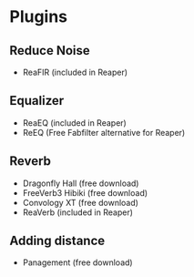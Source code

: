 # Plugins

## Reduce Noise
- ReaFIR (included in Reaper)

## Equalizer
- ReaEQ (included in Reaper)
- ReEQ (Free Fabfilter alternative for Reaper)

## Reverb
- Dragonfly Hall (free download)
- FreeVerb3 Hibiki (free download)
- Convology XT (free download)
- ReaVerb (included in Reaper)

## Adding distance
- Panagement (free download)
